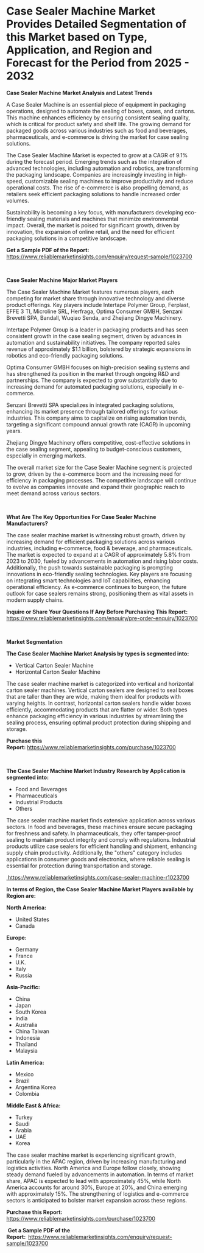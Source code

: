 <p><h1>Case Sealer Machine Market Provides Detailed Segmentation of this Market based on Type, Application, and Region and Forecast for the Period from 2025 - 2032</h1></p><p><strong>Case Sealer Machine Market Analysis and Latest Trends</strong></p>
<p><p>A Case Sealer Machine is an essential piece of equipment in packaging operations, designed to automate the sealing of boxes, cases, and cartons. This machine enhances efficiency by ensuring consistent sealing quality, which is critical for product safety and shelf life. The growing demand for packaged goods across various industries such as food and beverages, pharmaceuticals, and e-commerce is driving the market for case sealing solutions.</p><p>The Case Sealer Machine Market is expected to grow at a CAGR of 9.1% during the forecast period. Emerging trends such as the integration of advanced technologies, including automation and robotics, are transforming the packaging landscape. Companies are increasingly investing in high-speed, customizable sealing machines to improve productivity and reduce operational costs. The rise of e-commerce is also propelling demand, as retailers seek efficient packaging solutions to handle increased order volumes.</p><p>Sustainability is becoming a key focus, with manufacturers developing eco-friendly sealing materials and machines that minimize environmental impact. Overall, the market is poised for significant growth, driven by innovation, the expansion of online retail, and the need for efficient packaging solutions in a competitive landscape.</p></p>
<p><strong>Get a Sample PDF of the Report:&nbsp;</strong> <a href="https://www.reliablemarketinsights.com/enquiry/request-sample/1023700?utm_campaign=1950&utm_medium=2&utm_source=Github&utm_content=ia&utm_term=16042025&utm_id=case-sealer-machine">https://www.reliablemarketinsights.com/enquiry/request-sample/1023700</a></p>
<p>&nbsp;</p>
<p><strong>Case Sealer Machine Major Market Players</strong></p>
<p><p>The Case Sealer Machine Market features numerous players, each competing for market share through innovative technology and diverse product offerings. Key players include Intertape Polymer Group, Ferplast, EFFE 3 TI, Microline SRL, Herfraga, Optima Consumer GMBH, Senzani Brevetti SPA, Bandall, Wuqiao Senda, and Zhejiang Dingye Machinery.</p><p>Intertape Polymer Group is a leader in packaging products and has seen consistent growth in the case sealing segment, driven by advances in automation and sustainability initiatives. The company reported sales revenue of approximately $1.1 billion, bolstered by strategic expansions in robotics and eco-friendly packaging solutions.</p><p>Optima Consumer GMBH focuses on high-precision sealing systems and has strengthened its position in the market through ongoing R&D and partnerships. The company is expected to grow substantially due to increasing demand for automated packaging solutions, especially in e-commerce.</p><p>Senzani Brevetti SPA specializes in integrated packaging solutions, enhancing its market presence through tailored offerings for various industries. This company aims to capitalize on rising automation trends, targeting a significant compound annual growth rate (CAGR) in upcoming years. </p><p>Zhejiang Dingye Machinery offers competitive, cost-effective solutions in the case sealing segment, appealing to budget-conscious customers, especially in emerging markets. </p><p>The overall market size for the Case Sealer Machine segment is projected to grow, driven by the e-commerce boom and the increasing need for efficiency in packaging processes. The competitive landscape will continue to evolve as companies innovate and expand their geographic reach to meet demand across various sectors.</p></p>
<p>&nbsp;</p>
<p><strong>What Are The Key Opportunities For Case Sealer Machine Manufacturers?</strong></p>
<p><p>The case sealer machine market is witnessing robust growth, driven by increasing demand for efficient packaging solutions across various industries, including e-commerce, food & beverage, and pharmaceuticals. The market is expected to expand at a CAGR of approximately 5.8% from 2023 to 2030, fueled by advancements in automation and rising labor costs. Additionally, the push towards sustainable packaging is prompting innovations in eco-friendly sealing technologies. Key players are focusing on integrating smart technologies and IoT capabilities, enhancing operational efficiency. As e-commerce continues to burgeon, the future outlook for case sealers remains strong, positioning them as vital assets in modern supply chains.</p></p>
<p><strong>Inquire or Share Your Questions If Any Before Purchasing This Report:</strong> <a href="https://www.reliablemarketinsights.com/enquiry/pre-order-enquiry/1023700?utm_campaign=1950&utm_medium=2&utm_source=Github&utm_content=ia&utm_term=16042025&utm_id=case-sealer-machine">https://www.reliablemarketinsights.com/enquiry/pre-order-enquiry/1023700</a></p>
<p>&nbsp;</p>
<p><strong>Market Segmentation</strong></p>
<p><strong>The Case Sealer Machine Market Analysis by types is segmented into:</strong></p>
<p><ul><li>Vertical Carton Sealer Machine</li><li>Horizontal Carton Sealer Machine</li></ul></p>
<p><p>The case sealer machine market is categorized into vertical and horizontal carton sealer machines. Vertical carton sealers are designed to seal boxes that are taller than they are wide, making them ideal for products with varying heights. In contrast, horizontal carton sealers handle wider boxes efficiently, accommodating products that are flatter or wider. Both types enhance packaging efficiency in various industries by streamlining the sealing process, ensuring optimal product protection during shipping and storage.</p></p>
<p><strong>Purchase this Report:&nbsp;</strong><a href="https://www.reliablemarketinsights.com/purchase/1023700?utm_campaign=1950&utm_medium=2&utm_source=Github&utm_content=ia&utm_term=16042025&utm_id=case-sealer-machine">https://www.reliablemarketinsights.com/purchase/1023700</a></p>
<p>&nbsp;</p>
<p><strong>The Case Sealer Machine Market Industry Research by Application is segmented into:</strong></p>
<p><ul><li>Food and Beverages</li><li>Pharmaceuticals</li><li>Industrial Products</li><li>Others</li></ul></p>
<p><p>The case sealer machine market finds extensive application across various sectors. In food and beverages, these machines ensure secure packaging for freshness and safety. In pharmaceuticals, they offer tamper-proof sealing to maintain product integrity and comply with regulations. Industrial products utilize case sealers for efficient handling and shipment, enhancing supply chain productivity. Additionally, the "others" category includes applications in consumer goods and electronics, where reliable sealing is essential for protection during transportation and storage.</p></p>
<p><a href="https://www.reliablemarketinsights.com/case-sealer-machine-r1023700?utm_campaign=1950&utm_medium=2&utm_source=Github&utm_content=ia&utm_term=16042025&utm_id=case-sealer-machine">&nbsp;https://www.reliablemarketinsights.com/case-sealer-machine-r1023700</a></p>
<p><strong>In terms of Region, the Case Sealer Machine Market Players available by Region are:</strong></p>
<p>
    <p> <strong> North America: </strong>
        <ul>
            <li>United States</li>
            <li>Canada</li>
        </ul>
        </p> 
    <p> <strong> Europe: </strong>
        <ul>
            <li>Germany</li>
            <li>France</li>
            <li>U.K.</li>
            <li>Italy</li>
            <li>Russia</li>
        </ul>
        </p> 
    <p> <strong> Asia-Pacific: </strong>
        <ul>
            <li>China</li>
            <li>Japan</li>
            <li>South Korea</li>
            <li>India</li>
            <li>Australia</li>
            <li>China Taiwan</li>
            <li>Indonesia</li>
            <li>Thailand</li>
            <li>Malaysia</li>
        </ul>
        </p> 
    <p> <strong> Latin America: </strong>
        <ul>
            <li>Mexico</li>
            <li>Brazil</li>
            <li>Argentina Korea</li>
            <li>Colombia</li>
        </ul>
        </p> 
    <p> <strong> Middle East & Africa: </strong>
        <ul>
            <li>Turkey</li>
            <li>Saudi</li>
            <li>Arabia</li>
            <li>UAE</li>
            <li>Korea</li>
        </ul>
    </p>
    </p>
<p><p>The case sealer machine market is experiencing significant growth, particularly in the APAC region, driven by increasing manufacturing and logistics activities. North America and Europe follow closely, showing steady demand fueled by advancements in automation. In terms of market share, APAC is expected to lead with approximately 45%, while North America accounts for around 30%, Europe at 20%, and China emerging with approximately 15%. The strengthening of logistics and e-commerce sectors is anticipated to bolster market expansion across these regions.</p></p>
<p><strong>Purchase this Report: </strong><a href="https://www.reliablemarketinsights.com/purchase/1023700?utm_campaign=1950&utm_medium=2&utm_source=Github&utm_content=ia&utm_term=16042025&utm_id=case-sealer-machine">https://www.reliablemarketinsights.com/purchase/1023700</a></p>
<p>&nbsp;<strong>Get a Sample PDF of the Report:&nbsp;&nbsp;</strong><a href="https://www.reliablemarketinsights.com/enquiry/request-sample/1023700?utm_campaign=1950&utm_medium=2&utm_source=Github&utm_content=ia&utm_term=16042025&utm_id=case-sealer-machine">https://www.reliablemarketinsights.com/enquiry/request-sample/1023700</a></p>
<p><strong></strong></p>
<p><p></p><p></p><p></p></p>